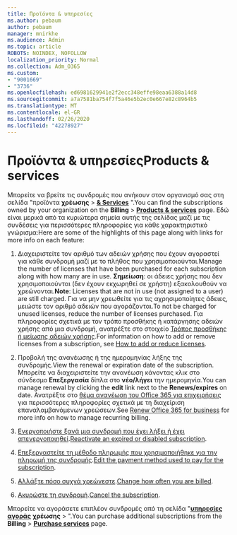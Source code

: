 ```yaml
---
title: Προϊόντα & υπηρεσίες
ms.author: pebaum
author: pebaum
manager: mnirkhe
ms.audience: Admin
ms.topic: article
ROBOTS: NOINDEX, NOFOLLOW
localization_priority: Normal
ms.collection: Adm_O365
ms.custom:
- "9001669"
- "3736"
ms.openlocfilehash: ed6981629941e2f2ecc348effe98eaa6388a14d8
ms.sourcegitcommit: a7a7581ba754f7f5a46e5b2ec0e667e82c8964b5
ms.translationtype: MT
ms.contentlocale: el-GR
ms.lasthandoff: 02/26/2020
ms.locfileid: "42278927"
---
```

# <a name="products--services"></a><span data-ttu-id="6542a-102">Προϊόντα & υπηρεσίες</span><span class="sxs-lookup"><span data-stu-id="6542a-102">Products & services</span></span>

<span data-ttu-id="6542a-103">Μπορείτε να βρείτε τις συνδρομές που ανήκουν στον οργανισμό σας στη σελίδα "προϊόντα **χρέωσης** > [**& Services**](https://go.microsoft.com/fwlink/p/?linkid=842054) ".</span><span class="sxs-lookup"><span data-stu-id="6542a-103">You can find the subscriptions owned by your organization on the **Billing** > [**Products & services**](https://go.microsoft.com/fwlink/p/?linkid=842054) page.</span></span> <span data-ttu-id="6542a-104">Εδώ είναι μερικά από τα κυριώτερα σημεία αυτής της σελίδας μαζί με τις συνδέσεις για περισσότερες πληροφορίες για κάθε χαρακτηριστικό γνώρισμα:</span><span class="sxs-lookup"><span data-stu-id="6542a-104">Here are some of the highlights of this page along with links for more info on each feature:</span></span>

1. <span data-ttu-id="6542a-105">Διαχειριστείτε τον αριθμό των αδειών χρήσης που έχουν αγοραστεί για κάθε συνδρομή μαζί με το πλήθος που χρησιμοποιούνται.</span><span class="sxs-lookup"><span data-stu-id="6542a-105">Manage the number of licenses that have been purchased for each subscription along with how many are in use.</span></span>  <span data-ttu-id="6542a-106">**Σημείωση**: οι άδειες χρήσης που δεν χρησιμοποιούνται (δεν έχουν εκχωρηθεί σε χρήστη) εξακολουθούν να χρεώνονται.</span><span class="sxs-lookup"><span data-stu-id="6542a-106">**Note**: Licenses that are not in use (not assigned to a user) are still charged.</span></span>  <span data-ttu-id="6542a-107">Για να μην χρεωθείτε για τις αχρησιμοποίητες άδειες, μειώστε τον αριθμό αδειών που αγοράζονται.</span><span class="sxs-lookup"><span data-stu-id="6542a-107">To not be charged for unused licenses, reduce the number of licenses purchased.</span></span> <span data-ttu-id="6542a-108">Για πληροφορίες σχετικά με τον τρόπο προσθήκης ή κατάργησης αδειών χρήσης από μια συνδρομή, ανατρέξτε στο στοιχείο [Τρόπος προσθήκης ή μείωσης αδειών χρήσης](https://docs.microsoft.com/alchemyinsights/how-to-add-or-reduce-licenses).</span><span class="sxs-lookup"><span data-stu-id="6542a-108">For information on how to add or remove licenses from a subscription, see [How to add or reduce licenses](https://docs.microsoft.com/alchemyinsights/how-to-add-or-reduce-licenses).</span></span>

2. <span data-ttu-id="6542a-109">Προβολή της ανανέωσης ή της ημερομηνίας λήξης της συνδρομής.</span><span class="sxs-lookup"><span data-stu-id="6542a-109">View the renewal or expiration date of the subscription.</span></span>  <span data-ttu-id="6542a-110">Μπορείτε να διαχειριστείτε την ανανέωση κάνοντας κλικ στο σύνδεσμο **Επεξεργασία** δίπλα στο **νέο/λήγει** την ημερομηνία.</span><span class="sxs-lookup"><span data-stu-id="6542a-110">You can manage renewal by clicking the **edit** link next to the **Renews/expires** on date.</span></span>  <span data-ttu-id="6542a-111">Ανατρέξτε στο [θέμα ανανέωση του Office 365 για επιχειρήσεις](https://go.microsoft.com/fwlink/?linkid=2119216) για περισσότερες πληροφορίες σχετικά με τη διαχείριση επαναλαμβανόμενων χρεώσεων.</span><span class="sxs-lookup"><span data-stu-id="6542a-111">See [Renew Office 365 for business](https://go.microsoft.com/fwlink/?linkid=2119216) for more info on how to manage recurring billing.</span></span>

3. <span data-ttu-id="6542a-112">[Ενεργοποιήστε ξανά μια συνδρομή που έχει λήξει ή έχει απενεργοποιηθεί](https://go.microsoft.com/fwlink/?linkid=2117519).</span><span class="sxs-lookup"><span data-stu-id="6542a-112">[Reactivate an expired or disabled subscription](https://go.microsoft.com/fwlink/?linkid=2117519).</span></span>

4. <span data-ttu-id="6542a-113">[Επεξεργαστείτε τη μέθοδο πληρωμής που χρησιμοποιήθηκε για την πληρωμή της συνδρομής](https://go.microsoft.com/fwlink/?linkid=2117167).</span><span class="sxs-lookup"><span data-stu-id="6542a-113">[Edit the payment method used to pay for the subscription](https://go.microsoft.com/fwlink/?linkid=2117167).</span></span>

5. <span data-ttu-id="6542a-114">[Αλλάξτε πόσο συχνά χρεώνεστε](https://go.microsoft.com/fwlink/?linkid=2119112).</span><span class="sxs-lookup"><span data-stu-id="6542a-114">[Change how often you are billed](https://go.microsoft.com/fwlink/?linkid=2119112).</span></span>

6. <span data-ttu-id="6542a-115">[Ακυρώστε τη συνδρομή](https://go.microsoft.com/fwlink/?linkid=2119113).</span><span class="sxs-lookup"><span data-stu-id="6542a-115">[Cancel the subscription](https://go.microsoft.com/fwlink/?linkid=2119113).</span></span>

<span data-ttu-id="6542a-116">Μπορείτε να αγοράσετε επιπλέον συνδρομές από τη σελίδα "[**υπηρεσίες αγοράς**](https://go.microsoft.com/fwlink/p/?linkid=868433) **χρέωσης** > ".</span><span class="sxs-lookup"><span data-stu-id="6542a-116">You can purchase additional subscriptions from the **Billing** > [**Purchase services**](https://go.microsoft.com/fwlink/p/?linkid=868433) page.</span></span>
